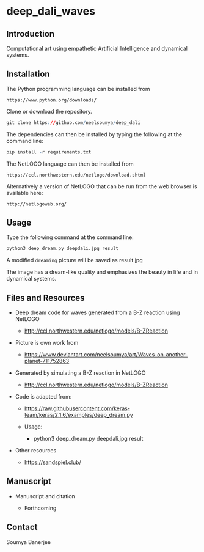 # deep_dali_waves

## Introduction

Computational art using empathetic Artificial Intelligence and dynamical systems.

## Installation

The Python programming language can be installed from 

	https://www.python.org/downloads/

Clone or download the repository.

```r
git clone https://github.com/neelsoumya/deep_dali
```

The dependencies can then be installed by typing the following at the command line:

```r
pip install -r requirements.txt
```

The NetLOGO language can then be installed from

	https://ccl.northwestern.edu/netlogo/download.shtml

Alternatively a version of NetLOGO that can be run from the web browser is available here:

	http://netlogoweb.org/


## Usage


Type the following command at the command line:

```r
python3 deep_dream.py deepdali.jpg result
```

A modified `dreaming` picture will be saved as result.jpg

The image has a dream-like quality and emphasizes the beauty in life and in dynamical systems.

## Files and Resources

* Deep dream code for waves generated from a B-Z reaction using NetLOGO

	* http://ccl.northwestern.edu/netlogo/models/B-ZReaction

* Picture is own work from

	* https://www.deviantart.com/neelsoumya/art/Waves-on-another-planet-711752863

* Generated by simulating a B-Z reaction in NetLOGO

	* http://ccl.northwestern.edu/netlogo/models/B-ZReaction


* Code is adapted from:

	* https://raw.githubusercontent.com/keras-team/keras/2.1.6/examples/deep_dream.py

	* Usage:

		* python3 deep_dream.py deepdali.jpg result


* Other resources

     * https://sandspiel.club/  




## Manuscript

	
* Manuscript and citation

    * Forthcoming

## Contact

Soumya Banerjee



